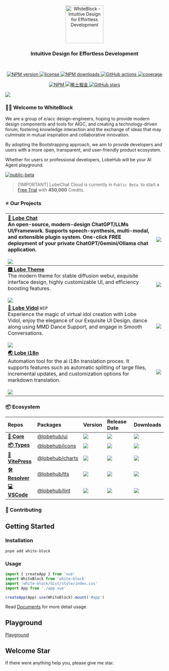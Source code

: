 <p align="center">
  <br>
  <a href="https://github.com/Kythuen/white-block">
    <img src="https://cdn.jsdelivr.net/gh/Kythuen/static/logos/white-block/white.png" alt="WhiteBlock - Intuitive Design for Effortless Development" height="120">
  </a>
  <!-- <a href="https://github.com/Kythuen/white-block">
    <img src="https://raw.githubusercontent.com/Kythuen/white-block/main/docs/src/public/logo.png" alt="WhiteBlock - Intuitive Design for Effortless Development" height="120">
  </a> -->
</p>
<h3 align="center">Intuitive Design for Effortless Development</h3>
<br>

<p align="center">
  <a href="https://www.npmjs.com/package/white-block" target="__blank">
    <img src="https://img.shields.io/npm/v/white-block?color=a1b858" alt="NPM version">
  </a>
  <a href="https://github.com/Kythuen/white-block/blob/main/LICENSE" target="__blank">
    <img src="https://img.shields.io/npm/l/white-block" alt="license">
  </a>
  <a href="https://www.npmjs.com/package/white-block" target="__blank">
    <img src="https://img.shields.io/npm/dm/white-block" alt="NPM downloads">
  </a>
  <a href="https://github.com/Kythuen/white-block/actions/workflows/release.yml" target="__blank">
    <img src="https://img.shields.io/github/actions/workflow/status/Kythuen/white-block/release.yml" alt="GitHub actions">
  </a>
  <a href="https://codecov.io/gh/Kythuen/white-block" target="__blank">
    <img src="https://img.shields.io/codecov/c/github/Kythuen/white-block?flag=core" alt="coverage">
  </a>
</p>
<p align="center">
  <a href="https://www.npmjs.com/~white-block">
    <img src="https://img.shields.io/badge/NPM-CB3837.svg?logo=npm&logoColor=white" alt="NPM">
  </a>
  <a href="https://juejin.cn/user/3526835391969069/posts">
    <img src="https://img.shields.io/badge/稀土掘金-007FFF.svg?logo=juejin&logoColor=white" alt="稀土掘金">
  </a>
  <a href="https://github.com/Kythuen/white-block" target="__blank">
    <img alt="GitHub stars" src="https://img.shields.io/github/stars/Kythuen/white-block?style=social">
  </a>
</p>


![](https://raw.githubusercontent.com/andreasbm/readme/master/assets/lines/rainbow.png)


### 👋🏻 Welcome to WhiteBlock

We are a group of e/acc design-engineers, hoping to provide modern design components and tools for AIGC, and creating a technology-driven forum, fostering knowledge interaction and the exchange of ideas that may culminate in mutual inspiration and collaborative innovation.

By adopting the Bootstrapping approach, we aim to provide developers and users with a more open, transparent, and user-friendly product ecosystem.

Whether for users or professional developers, LobeHub will be your AI Agent playground.

[![public-beta](https://github.com/user-attachments/assets/c5cd0023-3369-4311-9239-1589a0ab37e6)](https://lobechat.com)

> \[!IMPORTANT]
> LobeChat Cloud is currently in `Public Beta`. to start a [Free Trial](https://lobechat.com) with **450,000** Credits.

### ⭐️ Our Projects

| [**🤯 Lobe Chat**][lobe-chat-github]<br/>An open-source, modern-design ChatGPT/LLMs UI/Framework. Supports speech-synthesis, multi-modal, and extensible plugin system. One-click FREE deployment of your private ChatGPT/Gemini/Ollama chat application.<br/><br/>[![][lobe-chat-shield]][lobe-chat-github] | [![][lobe-chat-cover]][lobe-chat-github]   |
| :----------------------------------------------------------------------------------------------------------------------------------------------------------------------------------------------------------------------------------------------------------------------------------------------------------- | :----------------------------------------- |
| [**🅰️ Lobe Theme**][lobe-theme-github]<br/>The modern theme for stable diffusion webui, exquisite interface design, highly customizable UI, and efficiency boosting features.<br/><br/>[![][lobe-theme-shield]][lobe-theme-github]                                                                           | [![][lobe-theme-cover]][lobe-theme-github] |
| [**🧸 Lobe Vidol**][lobe-vidol-github] `WIP`<br/>Experience the magic of virtual idol creation with Lobe Vidol, enjoy the elegance of our Exquisite UI Design, dance along using MMD Dance Support, and engage in Smooth Conversations.<br/><br/>[![][lobe-vidol-shield]][lobe-vidol-github]                 | [![][lobe-vidol-cover]][lobe-vidol-github] |
| [**🌏 Lobe i18n**][lobe-i18n-github]<br/>Automation tool for the ai i18n translation proces. It supports features such as automatic splitting of large files, incremental updates, and customization options for markdown translation.<br/><br/>[![][lobe-i18n-shield]][lobe-i18n-npm]                       | [![][lobe-i18n-cover]][lobe-i18n-github]   |

### 📦 Ecosystem

| Repos                                    | Packages                            | Version                                     | Release Date          | Downloads                  |
| :--------------------------------------- | :---------------------------------- | :------------------------------------------ | :-------------------- | :------------------------- |
| [**🖖 Core**][lobe-ui-github]         | [@lobehub/ui][lobe-ui-link]         | [![][lobe-ui-shield]][lobe-ui-link]         | ![][lobe-ui-date]     | ![][lobe-ui-downloads]     |
| [**📦 Types**][lobe-icons-github]   | [@lobehub/icons][lobe-icons-link]   | [![][lobe-icons-shield]][lobe-icons-link]   | ![][lobe-icons-date]  | ![][lobe-icons-downloads]  |
| [**📃 VitePress**][lobe-charts-github] | [@lobehub/charts][lobe-charts-link] | [![][lobe-charts-shield]][lobe-charts-link] | ![][lobe-charts-date] | ![][lobe-charts-downloads] |
| [**🛠️ Resolver**][lobe-tts-github]       | [@lobehub/tts][lobe-tts-link]       | [![][lobe-tts-shield]][lobe-tts-link]       | ![][lobe-tts-date]    | ![][lobe-tts-downloads]    |
| [**💻 VSCode**][lobe-lint-github]     | [@lobehub/lint][lobe-lint-link]     | [![][lobe-lint-shield]][lobe-lint-link]     | ![][lobe-lint-date]   | ![][lobe-lint-downloads]   |

### 🤝 Contributing

## Getting Started

### Installation

```shell
pnpm add white-block
```

### Usage

```js
import { createApp } from 'vue'
import WhiteBlock from 'white-block'
import 'white-block/dist/style/index.css'
import App from './app.vue'

createApp(App).use(WhiteBlock).mount('#app')
```

Read [Documents](https://kythuen.github.io/white-block) for more detail usage.


## Playground
[Playground](https://kythuen.github.io/white-block/playground)

## Welcome Star
If there were anything help you, please give me star.


<!-- LINK GROUP -->

[discord-link]: https://discord.gg/AYFPHvv2jT
[discord-shield]: https://img.shields.io/discord/1127171173982154893?color=5865F2&label=discord&labelColor=black&logo=discord&logoColor=white&style=flat-square
[github-link]: https://github.com/lobehub
[github-star]: https://img.shields.io/github/stars/lobehub?color=ffcb47&labelColor=black&style=flat-square&logo=github
[lobe-chat-cover]: https://gw.alipayobjects.com/zos/kitchen/sLO%24gbrQtp/lobe-chat.webp
[lobe-chat-github]: https://github.com/lobehub/lobe-chat
[lobe-chat-shield]: https://img.shields.io/github/stars/lobehub/lobe-chat?color=ffcb47&labelColor=black&style=flat-square&logo=github
[lobe-vidol-cover]: https://github.com/lobehub/.github/assets/17870709/5bd39ca7-df0d-41a4-bfeb-c97147ee1ca3
[lobe-vidol-github]: https://github.com/lobehub/lobe-vidol
[lobe-vidol-shield]: https://img.shields.io/github/stars/lobehub/lobe-vidol?color=ffcb47&labelColor=black&style=flat-square&logo=github
[lobe-commit-shield]: https://img.shields.io/npm/dt/@lobehub/commit-cli?color=8ae8ff&labelColor=black&logo=npm&logoColor=white&style=flat-square
[lobe-i18n-cover]: https://gw.alipayobjects.com/zos/kitchen/AH7rvv06qn/preview-i18n.webp
[lobe-i18n-github]: https://github.com/lobehub/lobe-cli-toolbox/tree/master/packages/lobe-i18n
[lobe-i18n-npm]: https://www.npmjs.com/package/@lobehub/i18n-cli
[lobe-i18n-shield]: https://img.shields.io/npm/dt/@lobehub/i18n-cli?color=8ae8ff&labelColor=black&logo=npm&logoColor=white&style=flat-square
[lobe-icons-date]: https://img.shields.io/github/release-date/lobehub/lobe-icons?labelColor=black&style=flat-square
[lobe-icons-downloads]: https://img.shields.io/npm/dt/@lobehub/icons?color=8ae8ff&labelColor=black&logo=npm&logoColor=white&style=flat-square
[lobe-icons-github]: https://github.com/lobehub/lobe-icons
[lobe-icons-link]: https://www.npmjs.com/package/@lobehub/icons
[lobe-icons-shield]: https://img.shields.io/npm/v/@lobehub/icons?color=369eff&labelColor=black&logo=npm&logoColor=white&style=flat-square
[lobe-charts-date]: https://img.shields.io/github/release-date/lobehub/lobe-charts?labelColor=black&style=flat-square
[lobe-charts-downloads]: https://img.shields.io/npm/dt/@lobehub/charts?color=8ae8ff&labelColor=black&logo=npm&logoColor=white&style=flat-square
[lobe-charts-github]: https://github.com/lobehub/lobe-charts
[lobe-charts-link]: https://www.npmjs.com/package/@lobehub/charts
[lobe-charts-shield]: https://img.shields.io/npm/v/@lobehub/charts?color=369eff&labelColor=black&logo=npm&logoColor=white&style=flat-square
[lobe-lint-date]: https://img.shields.io/github/release-date/lobehub/lobe-lint?labelColor=black&style=flat-square
[lobe-lint-downloads]: https://img.shields.io/npm/dt/@lobehub/lint?color=8ae8ff&labelColor=black&logo=npm&logoColor=white&style=flat-square
[lobe-lint-github]: https://github.com/lobehub/lobe-lint
[lobe-lint-link]: https://www.npmjs.com/package/@lobehub/lint
[lobe-lint-shield]: https://img.shields.io/npm/v/@lobehub/lint?color=369eff&labelColor=black&logo=npm&logoColor=white&style=flat-square
[lobe-theme-cover]: https://gw.alipayobjects.com/zos/kitchen/8Ab%24hLJ5ur/cover.webp
[lobe-theme-github]: https://github.com/lobehub/sd-webui-lobe-theme
[lobe-theme-shield]: https://img.shields.io/github/stars/lobehub/sd-webui-lobe-theme?color=ffcb47&labelColor=black&style=flat-square&logo=github
[lobe-tts-date]: https://img.shields.io/github/release-date/lobehub/lobe-tts?labelColor=black&style=flat-square
[lobe-tts-downloads]: https://img.shields.io/npm/dt/@lobehub/tts?color=8ae8ff&labelColor=black&logo=npm&logoColor=white&style=flat-square
[lobe-tts-github]: https://github.com/lobehub/lobe-tts
[lobe-tts-link]: https://www.npmjs.com/package/@lobehub/tts
[lobe-tts-shield]: https://img.shields.io/npm/v/@lobehub/tts?color=369eff&labelColor=black&logo=npm&logoColor=white&style=flat-square
[lobe-ui-date]: https://img.shields.io/github/release-date/lobehub/lobe-ui?labelColor=black&style=flat-square
[lobe-ui-downloads]: https://img.shields.io/npm/dt/@lobehub/ui?color=8ae8ff&labelColor=black&logo=npm&logoColor=white&style=flat-square
[lobe-ui-github]: https://github.com/lobehub/lobe-ui
[lobe-ui-link]: https://www.npmjs.com/package/@lobehub/ui
[lobe-ui-shield]: https://img.shields.io/npm/v/@lobehub/ui?color=369eff&labelColor=black&logo=npm&logoColor=white&style=flat-square
[social-x-link]: https://x.com/lobehub
[social-x-shield]: https://img.shields.io/badge/-%40lobehub-white?labelColor=black&logo=x&logoColor=white&style=flat-square
[sponsor-link]: https://opencollective.com/lobehub "Become 🩷 LobeHub Sponsor"
[sponsor-shield]: https://img.shields.io/badge/-Sponsor%20LobeHub-f04f88?logo=opencollective&logoColor=white&style=flat-square
[vercel-link]: https://lobehub.com
[vercel-shield]: https://img.shields.io/website?down_message=offline&label=vercel&labelColor=black&logo=vercel&style=flat-square&up_message=online&url=https%3A%2F%2Flobehub.com